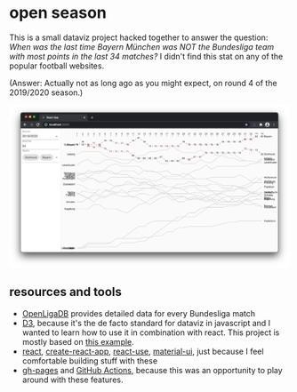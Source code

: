 # open season

This is a small dataviz project hacked together to answer the question: *When was the last time Bayern München was NOT the Bundesliga team with most points in the last 34 matches?* I didn't find this stat on any of the popular football websites.

(Answer: Actually not as long ago as you might expect, on round 4 of the 2019/2020 season.)

![Chart showing the 2019/2020 season](screenshot.png)

## resources and tools

* [OpenLigaDB](https://www.openligadb.de/) provides detailed data for every Bundesliga match
* [D3](https://d3js.org/), because it's the de facto standard for dataviz in javascript and I wanted to learn how to use it in combination with react. This project is mostly based on [this example](https://observablehq.com/@mbostock/cancer-survival-rates).
* [react](https://reactjs.org/), [create-react-app](https://create-react-app.dev/), [react-use](https://github.com/streamich/react-use/), [material-ui](https://material-ui.com/), just because I feel comfortable building stuff with these
* [gh-pages](https://github.com/tschaub/gh-pages) and [GitHub Actions](https://docs.github.com/en/free-pro-team@latest/actions), because this was an opportunity to play around with these features.